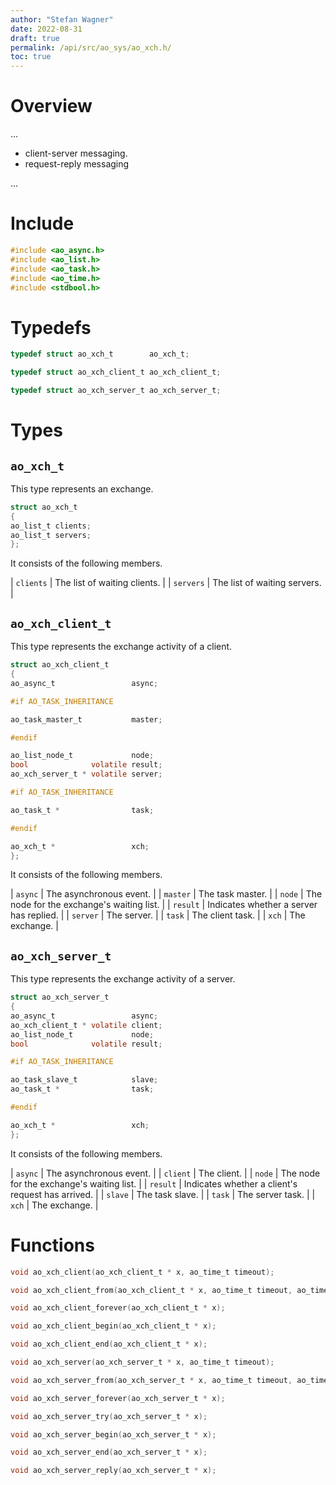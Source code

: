 ```yaml
---
author: "Stefan Wagner"
date: 2022-08-31
draft: true
permalink: /api/src/ao_sys/ao_xch.h/
toc: true
---
```


# Overview

...

- client-server messaging.
- request-reply messaging

...

# Include

```c
#include <ao_async.h>
#include <ao_list.h>
#include <ao_task.h>
#include <ao_time.h>
#include <stdbool.h>
```

# Typedefs

```c
typedef struct ao_xch_t        ao_xch_t;
```

```c
typedef struct ao_xch_client_t ao_xch_client_t;
```

```c
typedef struct ao_xch_server_t ao_xch_server_t;
```

# Types

## `ao_xch_t`

This type represents an exchange.

```c
struct ao_xch_t
{
ao_list_t clients;
ao_list_t servers;
};
```

It consists of the following members.

| `clients` | The list of waiting clients. |
| `servers` | The list of waiting servers. |

## `ao_xch_client_t`

This type represents the exchange activity of a client.

```c
struct ao_xch_client_t
{
ao_async_t                 async;

#if AO_TASK_INHERITANCE

ao_task_master_t           master;

#endif

ao_list_node_t             node;
bool              volatile result;
ao_xch_server_t * volatile server;

#if AO_TASK_INHERITANCE

ao_task_t *                task;

#endif

ao_xch_t *                 xch;
};
```

It consists of the following members.

| `async` | The asynchronous event. |
| `master` | The task master. |
| `node` | The node for the exchange's waiting list. |
| `result` | Indicates whether a server has replied. |
| `server` | The server. |
| `task` | The client task. |
| `xch` | The exchange. |

## `ao_xch_server_t`

This type represents the exchange activity of a server.

```c
struct ao_xch_server_t
{
ao_async_t                 async;
ao_xch_client_t * volatile client;
ao_list_node_t             node;
bool              volatile result;

#if AO_TASK_INHERITANCE

ao_task_slave_t            slave;
ao_task_t *                task;

#endif

ao_xch_t *                 xch;
};
```

It consists of the following members.

| `async` | The asynchronous event. |
| `client` | The client. |
| `node` | The node for the exchange's waiting list. |
| `result` | Indicates whether a client's request has arrived. |
| `slave` | The task slave. |
| `task` | The server task. |
| `xch` | The exchange. |

# Functions

```c
void ao_xch_client(ao_xch_client_t * x, ao_time_t timeout);
```

```c
void ao_xch_client_from(ao_xch_client_t * x, ao_time_t timeout, ao_time_t beginning);
```

```c
void ao_xch_client_forever(ao_xch_client_t * x);
```

```c
void ao_xch_client_begin(ao_xch_client_t * x);
```

```c
void ao_xch_client_end(ao_xch_client_t * x);
```

```c
void ao_xch_server(ao_xch_server_t * x, ao_time_t timeout);
```

```c
void ao_xch_server_from(ao_xch_server_t * x, ao_time_t timeout, ao_time_t beginning);
```

```c
void ao_xch_server_forever(ao_xch_server_t * x);
```

```c
void ao_xch_server_try(ao_xch_server_t * x);
```

```c
void ao_xch_server_begin(ao_xch_server_t * x);
```

```c
void ao_xch_server_end(ao_xch_server_t * x);
```

```c
void ao_xch_server_reply(ao_xch_server_t * x);
```
